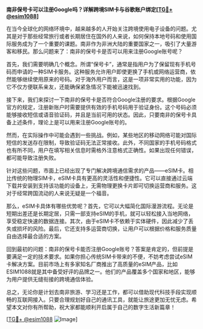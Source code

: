 **南非保号卡可以注册Google吗？详解跨境SIM卡与谷歌账户绑定[[TG💪+ @esim1088](https://t.me/s/esim1088)]**

在当今全球化的网络环境中，越来越多的人开始关注跨境使用电子设备的问题。尤其是对于那些经常旅行或者长期居住在国外的人来说，如何保持本地号码和使用国际服务成为了一个重要的课题。南非作为非洲大陆的重要国家之一，吸引了大量游客和移民。那么问题来了：南非的保号卡是否可以用来注册Google账号呢？

首先，我们需要明确几个概念。所谓“保号卡”，通常是指用户为了保留现有手机号码而申请的一种SIM卡服务。这种服务允许用户即使更换了手机或网络运营商，依然能够继续使用原来的号码。对于海外用户而言，这是一项非常实用的功能，因为它不仅方便联系亲友，还能确保紧急情况下能被迅速找到。

接下来，我们来探讨一下南非的保号卡是否符合Google注册的要求。根据Google官方的规定，注册新账户时需要提供有效的手机号码用于验证身份。这个号码必须能够接收短信或语音验证码，并且是当前可用的状态。因此，只要南非的保号卡具备上述条件，理论上是可以用来注册Google账号的。

然而，在实际操作中可能会遇到一些挑战。例如，某些地区的移动网络可能对国际短信的发送存在限制，导致验证码无法正常接收。此外，不同国家的手机号码格式也有所不同，用户在填写相关信息时需格外注意格式正确性。如果出现任何错误，都可能导致注册失败。

针对这些问题，市面上已经出现了专门解决跨境通信需求的产品——eSIM卡。相比传统的物理SIM卡，eSIM卡具有更高的灵活性和便捷性。它可以直接通过云端下载并安装到支持该功能的设备上，无需物理更换卡片即可切换运营商和服务。这对于经常跨国流动的人来说无疑是一个福音。

那么，eSIM卡具体有哪些优势呢？首先，它可以大幅简化国际漫游流程。无论是短期出差还是长期定居，只需一部支持eSIM的手机，就可以轻松接入当地网络，享受稳定快速的数据连接。其次，由于eSIM卡不依赖于实体硬件，因此减少了丢失或损坏的风险。最后，它还支持多运营商切换，让用户可以根据价格和服务质量自由选择最合适的方案。

回到最初的问题：南非的保号卡能否注册Google账号？答案是肯定的，但前提是要满足一定的技术要求。如果你担心传统SIM卡带来的不便，不妨考虑尝试eSIM卡解决方案。目前市场上有多家知名厂商推出了高质量的eSIM产品，比如ESIM1088就是其中备受好评的品牌之一。他们的产品覆盖多个国家和地区，能够为用户提供无缝衔接的跨境通信体验。

总之，无论你是计划去南非旅游、学习还是工作，都可以借助现代科技手段实现顺畅的互联网接入。只要合理规划好自己的通讯工具，就能让旅途更加无忧无虑。希望本文对你有所帮助，祝大家都能顺利开启属于自己的数字生活新篇章！

[[TG💪+ @esim1088](https://t.me/s/esim1088) ![Image](https://i.postimg.cc/4NQfJmqS/Snipaste-2025-05-13-00-14-12.png)]